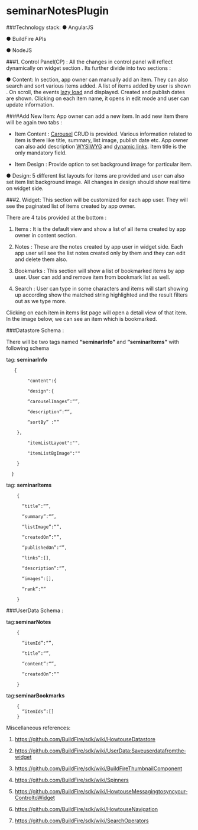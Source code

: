 # seminarNotesPlugin 

###Technology stack: 
● AngularJS

● BuildFire APIs 

● NodeJS

###1. Control Panel(CP) :
All the changes in control panel will reflect dynamically on widget section . Its further divide into two sections :­ 

●  Content: In section, app owner can manually add an item. They can also search and sort various items added. A list of items added by user is shown . On scroll, the events [lazy load](https://sroze.github.io/ngInfiniteScroll/)  and displayed. Created and publish dates are shown. Clicking on each item name, it opens in edit mode and user can update information.

####Add New Item: 
App owner can add a new item. In add new item there will be again two tabs :

- Item Content  :  [Carousel](https://github.com/BuildFire/sdk/wiki/BuildFire-Carousel-Component) CRUD is provided. Various information related to item is there like title, summary, list image, publish date  etc. App owner can also add description [WYSIWYG](https://github.com/BuildFire/sdk/wiki/How-to-use-the-WYSIWYG-editor) and [dynamic links](https://github.com/BuildFire/sdk/wiki/How-to-use-action-Items). Item title is the only mandatory field. 

- Item Design : Provide option to set background image for particular item.

● Design: 5 different list layouts for items are provided and user can also set item list background image. All changes in design should show real time on widget side.

###2. Widget: 
This section will be customized for each app user. They will see the paginated list of items created by app owner.

There are 4 tabs provided at the bottom :

  1. Items : It is the default view and show a list of all items created by app owner in content section. 

  2. Notes : These are the notes created by app user in widget side. Each app user will see the list notes created only by them and they can edit and delete them also.
  
  3. Bookmarks : This section will show a list of bookmarked items by app user. User can add and remove item from bookmark list as well.

  4. Search : User can type in some characters and items will start showing up according show the matched string highlighted and the result filters out as we type more.
  

Clicking on each item in items list page will open a detail view of that item. In the image below, we can see an item which is bookmarked.

###Datastore Schema : 

There will be two tags named **“seminarInfo”** and **“seminarItems”** with following schema­

tag: **seminarInfo**

       {

            "content":{

            "design":{

            “carouselImages”:“”,

            “description”:“”,

            “sortBy” :“”

        },

            "itemListLayout":"",

            "itemListBgImage":""

        }

      }
  
tag: **seminarItems**

        {

          “title”:“”,

          “summary”:“”,

          “listImage”:“”,

          “createdOn”:“”,

          “publishedOn”:“”,

          “links”:[],

          “description”:“”,

          “images”:[],

          “rank”:“”

        }
        
###UserData Schema :

tag:**seminarNotes**

        {

          “itemId”:“”,

          “title”:“”,

          “content”:“”,

          “createdOn”:“”

        }

tag:**seminarBookmarks**

        {
          “itemIds”:[]
        }

Miscellaneous references:

1. https://github.com/BuildFire/sdk/wiki/How­to­use­Datastore

2. https://github.com/BuildFire/sdk/wiki/User­Data:­Save­user­data­from­the­widget

3. https://github.com/BuildFire/sdk/wiki/BuildFire­Thumbnail­Component

4. https://github.com/BuildFire/sdk/wiki/Spinners

5. https://github.com/BuildFire/sdk/wiki/How­to­use­Messaging­to­sync­your­Control­to­Widget

6. https://github.com/BuildFire/sdk/wiki/How­to­use­Navigation

7. https://github.com/BuildFire/sdk/wiki/Search­Operators
  
